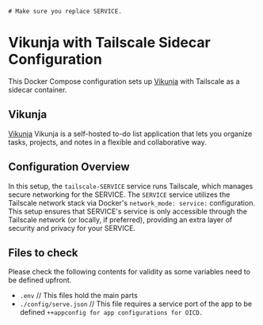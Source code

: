 `# Make sure you replace SERVICE.`

# Vikunja with Tailscale Sidecar Configuration

This Docker Compose configuration sets up [Vikunja](https://github.com/go-vikunja/vikunja) with Tailscale as a sidecar container. 


## Vikunja

[Vikunja](https://github.com/go-vikunja/vikunja) Vikunja is a self-hosted to-do list application that lets you organize tasks, projects, and notes in a flexible and collaborative way.


## Configuration Overview

In this setup, the `tailscale-SERVICE` service runs Tailscale, which manages secure networking for the SERVICE. The `SERVICE` service utilizes the Tailscale network stack via Docker's `network_mode: service:` configuration. This setup ensures that SERVICE's service is only accessible through the Tailscale network (or locally, if preferred), providing an extra layer of security and privacy for your SERVICE.


## Files to check

Please check the following contents for validity as some variables need to be defined upfront.

- `.env` // This files hold the main parts
- `./config/serve.json` // This file requires a service port of the app to be defined
`++appconfig for app configurations for OICD.`
